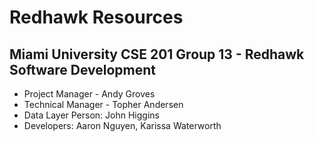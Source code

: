 # Redhawk Resources

## Miami University CSE 201 Group 13 - Redhawk Software Development
* Project Manager - Andy Groves
* Technical Manager - Topher Andersen
* Data Layer Person: John Higgins
* Developers: Aaron Nguyen, Karissa Waterworth